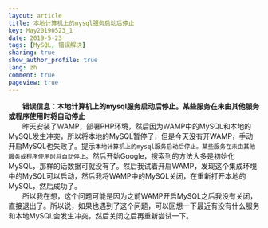 ```yaml
---
layout: article
title: 本地计算机上的mysql服务启动后停止
key: May20190523_1
date: 2019-5-23
tags: [MySQL, 错误解决]
sharing: true
show_author_profile: true
lang: zh
comment: true
pageview: true
---
```


&emsp;&emsp;**错误信息：本地计算机上的mysql服务启动后停止。某些服务在未由其他服务或程序使用时将自动停止**<br><!--more-->
&emsp;&emsp;昨天安装了WAMP，部署PHP环境，然后因为WAMP中的MySQL和本地的MySQL发生冲突，所以将本地的MySQL暂停了，但是今天没有开WAMP，手动开启MySQL也失败了。提示`本地计算机上的mysql服务启动后停止。某些服务在未由其他服务或程序使用时将自动停止`。然后开始Google，搜索到的方法大多是初始化MySQL，那样的话数据可就没有了。然后我试着开启WAMP，发现这个集成环境中的MySQL可以启动，然后我将WAMP中的MySQL关闭，在重新打开本地的MySQL，然后成功了。<br>
&emsp;&emsp;所以我在想，这个问题可能是因为之前WAMP开启MySQL之后我没有关闭，直接退出了。所以说，如果也遇到了这个问题，可以回想一下最近有没有什么服务和本地MySQL会发生冲突，然后关闭之后再重新尝试一下。<br>
